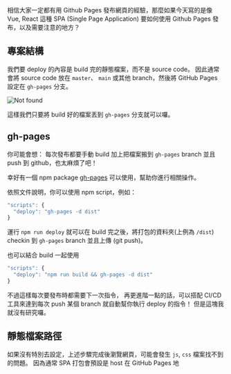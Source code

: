 相信大家一定都有用 Github Pages 發布網頁的經驗，那麼如果今天寫的是像 Vue, React 這種 SPA (Single Page Application) 要如何使用 Github Pages 發布，以及需要注意的地方？

## 專案結構

我們要 deploy 的內容是 build 完的靜態檔案，而不是 source code。
因此通常會將 source code 放在 `master`、 `main` 或其他 branch，然後將 GitHub Pages 設定在 `gh-pages` 分支。

![Not found](/images/development/spa-on-ghpage/gh-setting.jpg)

這樣我們只要將 build 好的檔案丟到 `gh-pages` 分支就可以囉。

## gh-pages

你可能會想：
每次發布都要手動 build 加上把檔案搬到 `gh-pages` branch 並且 push 到 github，也太麻煩了吧！

幸好有一個 npm package [gh-pages](https://www.npmjs.com/package/gh-pages#command-line-utility) 可以使用，幫助你進行相關操作。

依照文件說明，你可以使用 npm script，例如：

```javascript
"scripts": {
  "deploy": "gh-pages -d dist"
}
```

運行 `npm run deploy` 就可以在 build 完之後，將打包的資料夾(上例為 `/dist`) checkin 到 `gh-pages` branch 並且上傳 (git push)。

也可以結合 build 一起使用

```javascript
"scripts": {
  "deploy": "npm run build && gh-pages -d dist"
}
```

不過這樣每次要發布時都需要下一次指令，
再更進階一點的話，可以搭配 CI/CD 工具來達到每次 push 某個 branch 就自動幫你執行 deploy 的指令！
但是這塊我就沒有研究囉。

## 靜態檔案路徑

如果沒有特別去設定，上述步驟完成後瀏覽網頁，可能會發生 `js`, `css` 檔案找不到的問題。
因為通常 SPA 打包會預設是 host 在 GitHub Pages 地
